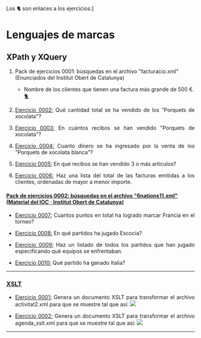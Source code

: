 Los 🐈 son enlaces a los ejercicios:]

Lenguajes de marcas
=======

XPath y XQuery
-----------

1. Pack de ejercicios 0001: búsquedas en el archivo "facturacio.xml" (Enunciados del Institut Obert de Catalunya)

   * Nombre de los clientes que tienen una factura más grande de 500 €. [🐈](https://github.com/sufigueroa87/dam/tree/main/lenguajes_de_marcas/XQuery/pack_ejercicios_0001/ejercicio_0001)

	<li>
   		<p align="justify"><a href="https://github.com/sufigueroa87/dam/tree/main/lenguajes_de_marcas/XQuery/pack_ejercicios_0001/ejercicio_0002">Ejercicio 0002:</a> 
	   		Qué cantidad total se ha vendido de los "Porquets de xocolata"?
   		</p>
   	</li>
	<li>
   		<p align="justify"><a href="https://github.com/sufigueroa87/dam/tree/main/lenguajes_de_marcas/XQuery/pack_ejercicios_0001/ejercicio_0003">Ejercicio 0003:</a> 
	   		En cuántos recibos se han vendido "Porquets de xocolata"?
   		</p>
   	</li>
	<li>
   		<p align="justify"><a href="https://github.com/sufigueroa87/dam/tree/main/lenguajes_de_marcas/XQuery/pack_ejercicios_0001/ejercicio_0004">Ejercicio 0004:</a> 
	   		Cuanto dinero se ha ingresado por la venta de los "Porquets de xocolata blanca"?   	
   		</p>
   	</li>
	<li>
   		<p align="justify"><a href="https://github.com/sufigueroa87/dam/tree/main/lenguajes_de_marcas/XQuery/pack_ejercicios_0001/ejercicio_0005">Ejercicio 0005:</a> 
	   		En qué recibos se han vendido 3 o más artículos?
   		</p>
   	</li>
	<li>
   		<p align="justify"><a href="https://github.com/sufigueroa87/dam/tree/main/lenguajes_de_marcas/XQuery/pack_ejercicios_0001/ejercicio_0006">Ejercicio 0006:</a> 
	   		Haz una lista del total de las facturas emitidas a los clientes, ordenadas de mayor a menor importe.
   		</p>
   	</li>
</ul>	

<h4><a href="https://github.com/sufigueroa87/dam/tree/main/lenguajes_de_marcas/XQuery/pack_ejercicios_0002">Pack de ejercicios 0002: búsquedas en el archivo "6nations11.xml" (Material del IOC · Institut Obert de Catalunya)</a></h4>
<ul>
	<li>
   		<p align="justify"><a href="https://github.com/sufigueroa87/dam/tree/main/lenguajes_de_marcas/XQuery/pack_ejercicios_0002/ejercicio_0007">Ejercicio 0007:</a> 
	   		Cuantos puntos en total ha logrado marcar Francia en el torneo?
   		</p>
   	</li>
	<li>
   		<p align="justify"><a href="https://github.com/sufigueroa87/dam/tree/main/lenguajes_de_marcas/XQuery/pack_ejercicios_0002/ejercicio_0008">Ejercicio 0008:</a> 
	   		En qué partidos ha jugado Escocia?
   		</p>
   	</li>
	<li>
   		<p align="justify"><a href="https://github.com/sufigueroa87/dam/tree/main/lenguajes_de_marcas/XQuery/pack_ejercicios_0002/ejercicio_0009">Ejercicio 0009:</a> 
	   		Haz un listado de todos los partidos que han jugado especificando qué equipos se enfrentaban.
   		</p>
   	</li>
	<li>
   		<p align="justify"><a href="https://github.com/sufigueroa87/dam/tree/main/lenguajes_de_marcas/XQuery/pack_ejercicios_0002/ejercicio_0010">Ejercicio 0010:</a> 
	   		Qué partido ha ganado Italia?   	
   		</p>
   	</li>
</ul>
<hr/>
</div>

<div>
<h3><a href="https://github.com/sufigueroa87/dam/tree/main/lenguajes_de_marcas/XSLT">XSLT</a></h3>
<div>
<ul>
	<li>
   		<p align="justify"><a href="https://github.com/sufigueroa87/dam/tree/main/lenguajes_de_marcas/XSLT/ejercicio_0001">Ejercicio 0001:</a> 
	   		Genera un documento XSLT para transformar el archivo activitat2.xml para que se muestre tal que así:
	   		<image src="https://github.com/sufigueroa87/dam/blob/main/lenguajes_de_marcas/XSLT/ejercicio_0001/activitat2_xslt.jpg">
   		</p>
   	</li>
	<li>
   		<p align="justify"><a href="https://github.com/sufigueroa87/dam/tree/main/lenguajes_de_marcas/XSLT/ejercicio_0002">Ejercicio 0002:</a> 
	   		Genera un documento XSLT para transformar el archivo agenda_xslt.xml para que se muestre tal que así:
	   		<image src="https://raw.githubusercontent.com/sufigueroa87/dam/main/lenguajes_de_marcas/XSLT/ejercicio_0002/agenda_xslt.jpg">
   		</p>
   	</li>
</ul>
<hr/>
</div>

